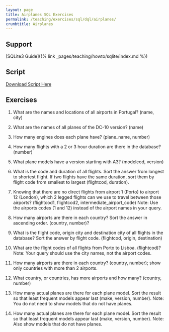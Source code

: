 ```yaml
---
layout: page
title: Airplanes SQL Exercises
permalink: /teaching/exercises/sql/dql/airplanes/
crumbtitle: Airplanes
---
```


## Support
[SQLite3 Guide]({% link _pages/teaching/howto/sqlite/index.md %})


## Script

[Download Script Here](/teaching/exercises/sql/dql/scripts/airplanes.sql)

## Exercises

1. What are the names and locations of all airports in Portugal? (name, city)

2. What are the names of all planes of the DC-10 version? (name)

3. How many engines does each plane have? (plane_name, number)

4. How many flights with a 2 or 3 hour duration are there in the database? (number)

5. What plane models have a version starting with A3? (modelcod, version)

6. What is the code and duration of all flights. Sort the answer from longest to shortest flight. If two flights have the same duration, sort them by flight code from smallest to largest (flightcod, duration).

7. Knowing that there are no direct flights from airport 1 (Porto) to airport 12 (London), which 2 legged flights can we use to travel between those airports? (flightcod1, flightcod2, intermediate_airport_code) Note: Use the airports codes (1 and 12) instead of the airport names in your query.

8. How many airports are there in each country? Sort the answer in ascending order. (country, number)?

9. What is the flight code, origin city and destination city of all flights in the database? Sort the answer by flight code. (flightcod, origin, destination)

10. What are the flight codes of all flights from Porto to Lisboa. (flightcod)? Note: Your query should use the city names, not the airport codes.

11. How many airports are there in each country? (country, number); show only countries with more than 2 airports.

12. What country, or countries, has more airports and how many? (country, number)

13. How many actual planes are there for each plane model. Sort the result so that least frequent models appear last (make, version, number). Note: You do not need to show models that do not have planes.

14. How many actual planes are there for each plane model. Sort the result so that least frequent models appear last (make, version, number). Note: Also show models that do not have planes.
